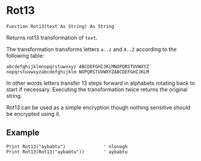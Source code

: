 <!--text-->
Rot13
=======

```eppabasic
Function Rot13(text As String) As String
```

Returns rot13 transformation of `text`.

The transformation transforms letters `a..z` and `A..Z` according to the following table:
```
abcdefghijklmnopqrstuwvxyz ABCDEFGHIJKLMNOPQRSTUVWXYZ
nopqrstuvwxyzabcdefghijklm NOPQRSTUVWXYZABCDEFGHIJKLM
```
In other words letters transfer 13 steps forward in alphabets rotating back to start if necessary.
Executing the transformation twice returns the original string.

Rot13 can be used as a simple encryption
though nothing sensitive should be encrypted using it.

Example
---------
```eppabasic
Print Rot13("aybabtu")              ' nlonogh
Print Rot13(Rot13("aybabtu"))       ' aybabtu
```
